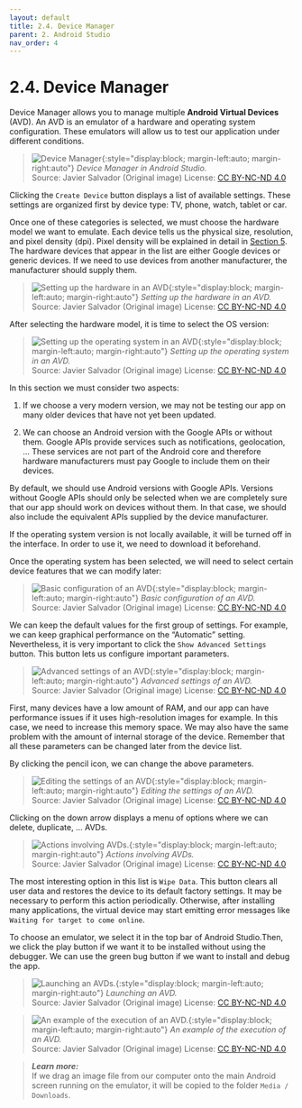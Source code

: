 ```yaml
---
layout: default
title: 2.4. Device Manager
parent: 2. Android Studio
nav_order: 4
---
```


# 2.4. Device Manager

Device Manager allows you to manage multiple **Android Virtual Devices** (AVD). An AVD is an emulator of a hardware and operating system configuration. These emulators will allow us to test our application under different conditions.

> ![Device Manager](/images/02/avd.jpg){:style="display:block; margin-left:auto; margin-right:auto"}
> *Device Manager in Android Studio.*  
> Source: Javier Salvador (Original image) License: [CC BY-NC-ND 4.0](https://creativecommons.org/licenses/by-nc-nd/4.0/)

Clicking the `Create Device` button displays a list of available settings. These settings are organized first by device type: TV, phone, watch, tablet or car.

Once one of these categories is selected, we must choose the hardware model we want to emulate. Each device tells us the physical size, resolution, and pixel density (dpi). Pixel density will be explained in detail in [Section 5](/content/05/). The hardware devices that appear in the list are either Google devices or generic devices. If we need to use devices from another manufacturer, the manufacturer should supply them.

> ![Setting up the hardware in an AVD](/images/02/avd-hardware.jpg){:style="display:block; margin-left:auto; margin-right:auto"}
> *Setting up the hardware in an AVD.*  
> Source: Javier Salvador (Original image) License: [CC BY-NC-ND 4.0](https://creativecommons.org/licenses/by-nc-nd/4.0/)

After selecting the hardware model, it is time to select the OS version:

> ![Setting up the operating system in an AVD](/images/02/avd-os.jpg){:style="display:block; margin-left:auto; margin-right:auto"}
> *Setting up the operating system in an AVD.*  
> Source: Javier Salvador (Original image) License: [CC BY-NC-ND 4.0](https://creativecommons.org/licenses/by-nc-nd/4.0/)

In this section we must consider two aspects:

1.	If we choose a very modern version, we may not be testing our app on many older devices that have not yet been updated.

2.	We can choose an Android version with the Google APIs or without them. Google APIs provide services such as notifications, geolocation, ... These services are not part of the Android core and therefore hardware manufacturers must pay Google to include them on their devices.

By default, we should use Android versions with Google APIs. Versions without Google APIs should only be selected when we are completely sure that our app should work on devices without them. In that case, we should also include the equivalent APIs supplied by the device manufacturer. 

If the operating system version is not locally available, it will be turned off in the interface. In order to use it, we need to download it beforehand.

Once the operating system has been selected, we will need to select certain device features that we can modify later:

> ![Basic configuration of an AVD](/images/02/avd-settings.jpg){:style="display:block; margin-left:auto; margin-right:auto"}
> *Basic configuration of an AVD.*  
> Source: Javier Salvador (Original image) License: [CC BY-NC-ND 4.0](https://creativecommons.org/licenses/by-nc-nd/4.0/)

We can keep the default values for the first group of settings. For example, we can keep graphical performance on the “Automatic” setting. Nevertheless, it is very important to click the `Show Advanced Settings` button. This button lets us configure important parameters.

> ![Advanced settings of an AVD](/images/02/avd-advanced.jpg){:style="display:block; margin-left:auto; margin-right:auto"}
> *Advanced settings of an AVD.*  
> Source: Javier Salvador (Original image) License: [CC BY-NC-ND 4.0](https://creativecommons.org/licenses/by-nc-nd/4.0/)

First, many devices have a low amount of RAM, and our app can have performance issues if it uses high-resolution images for example. In this case, we need to increase this memory space.  We may also have the same problem with the amount of internal storage of the device.  Remember that all these parameters can be changed later from the device list.

By clicking the pencil icon, we can change the above parameters.

> ![Editing the settings of an AVD](/images/02/avd-edit-params.jpg){:style="display:block; margin-left:auto; margin-right:auto"}
> *Editing the settings of an AVD.*  
> Source: Javier Salvador (Original image) License: [CC BY-NC-ND 4.0](https://creativecommons.org/licenses/by-nc-nd/4.0/)

Clicking on the down arrow displays a menu of options where we can delete, duplicate, ... AVDs.

> ![Actions involving AVDs.](/images/02/avd-operations.jpg){:style="display:block; margin-left:auto; margin-right:auto"}
> *Actions involving AVDs.*  
> Source: Javier Salvador (Original image) License: [CC BY-NC-ND 4.0](https://creativecommons.org/licenses/by-nc-nd/4.0/)

The most interesting option in this list is `Wipe Data`. This button clears all user data and restores the device to its default factory settings. It may be necessary to perform this action periodically. Otherwise, after installing many applications, the virtual device may start emitting error messages like `Waiting for target to come online`.

To choose an emulator, we select it in the top bar of Android Studio.Then, we click the play button if we want it to be installed without using the debugger. We can use the green bug button if we want to install and debug the app.

> ![Launching an AVDs.](/images/02/avd-running.jpg){:style="display:block; margin-left:auto; margin-right:auto"}
> *Launching an AVD.*  
> Source: Javier Salvador (Original image) License: [CC BY-NC-ND 4.0](https://creativecommons.org/licenses/by-nc-nd/4.0/)

> ![An example of the execution of an AVD.](/images/02/avd-example.jpg){:style="display:block; margin-left:auto; margin-right:auto"}
> *An example of the execution of an AVD.*  
> Source: Javier Salvador (Original image) License: [CC BY-NC-ND 4.0](https://creativecommons.org/licenses/by-nc-nd/4.0/)

> ***Learn more:***  
> If we drag an image file from our computer onto the main Android screen running on the emulator, it will be copied to the folder `Media / Downloads`.
